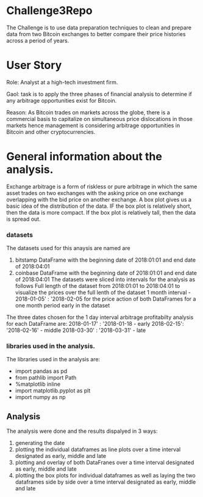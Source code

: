 # Challenge3Repo
The Challenge is to use data preparation techniques to clean and prepare data from two Bitcoin exchanges to better compare their price histories across a period of years.

# User Story
Role: Analyst at a high-tech investment firm.

Gaol: task is to apply the three phases of financial analysis to determine if any arbitrage opportunities exist for Bitcoin.

Reason: As Bitcoin trades on markets across the globe, there is a commercial basis to capitalize on simultaneous price dislocations in those markets hence management is considering arbitrage opportunities in Bitcoin and other cryptocurrencies.

# General information about the analysis.

Exchange arbitrage is a form of riskless or pure arbitrage in which the same asset trades on two exchanges with the asking price on one exchange overlapping with the bid price on another exchange.
A box plot gives us a basic idea of the distribution of the data. IF the box plot is relatively short, then the data is more compact. If the box plot is relatively tall, then the data is spread out. 

### datasets
The datasets used for this anaysis are named are
1. bitstamp DataFrame  with the beginning date of 2018:01:01 and end date of 2018:04:01
2. coinbase DataFrame  with the beginning date of 2018:01:01 and end date of 2018:04:01
The datasets were sliced into intervals for the analysis as follows
Full length of the dataset  from 2018:01:01 to 2018:04:01 to visualize the prices over the full lenth of the dataset
1 month interval - 2018-01-05' : '2018-02-05 for the price action of both DataFrames for a one month period early in the dataset

The three dates chosen for the 1 day interval arbitrage profitabilty analysis for each DataFrame are:
2018-01-17' : '2018-01-18  - early
2018-02-15': '2018-02-16'  - middle
2018-03-30' : '2018-03-31' - late

### libraries used in the analysis.
The libraries used in the analysis are:
- import pandas as pd
- from pathlib import Path
- %matplotlib inline
- import matplotlib.pyplot as plt
- import numpy as np

## Analysis
The analysis were done and the results dispalyed in 3 ways:
1. generating the date
2. plotting the individual dataframes as line plots over a time interval designated as early, middle and late
3. plotting and overlay of both DataFranes over a time interval designated as early, middle and late
4. plotting the box plots for individual dataframes as well as laying the two dataframes side by side over a time interval designated as early, middle and late